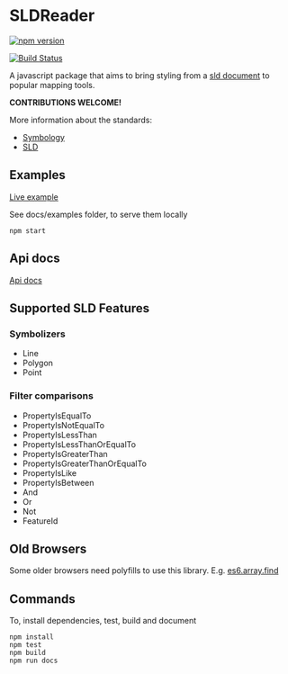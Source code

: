 # SLDReader

[![npm version](https://badge.fury.io/js/%40nieuwlandgeo%2Fsldreader.svg)](https://badge.fury.io/js/%40nieuwlandgeo%2Fsldreader)

[![Build Status](https://travis-ci.org/NieuwlandGeo/SLDReader.svg?branch=master)](https://travis-ci.org/NieuwlandGeo/SLDReader)

A javascript package that aims to bring styling from a [sld document](http://www.opengeospatial.org/standards/sld) to popular mapping
tools.

**CONTRIBUTIONS WELCOME!**

More information about the standards:

- [Symbology](http://www.opengeospatial.org/standards/symbol/)
- [SLD](http://www.opengeospatial.org/standards/sld)

## Examples

[Live example](https://nieuwlandgeo.github.io/SLDReader)

See docs/examples folder, to serve them locally

```
npm start
```

## Api docs

[Api docs](docs/api.md)

## Supported SLD Features

### Symbolizers

- Line
- Polygon
- Point

### Filter comparisons

- PropertyIsEqualTo
- PropertyIsNotEqualTo
- PropertyIsLessThan
- PropertyIsLessThanOrEqualTo
- PropertyIsGreaterThan
- PropertyIsGreaterThanOrEqualTo
- PropertyIsLike
- PropertyIsBetween
- And
- Or
- Not
- FeatureId

## Old Browsers

Some older browsers need polyfills to use this library. E.g. [es6.array.find](https://www.npmjs.com/package/core-js#ecmascript-6-array)

## Commands

To, install dependencies, test, build and document

```
npm install
npm test
npm build
npm run docs
```
